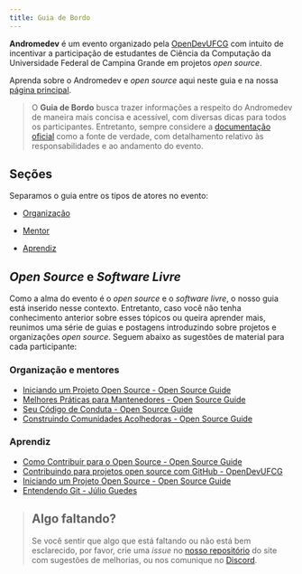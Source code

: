 ```yaml
---
title: Guia de Bordo
---
```


**Andromedev** é um evento organizado pela [OpenDevUFCG](https://opendevufcg.org/) com intuito de incentivar a participação de estudantes de Ciência da Computação da Universidade Federal de Campina Grande em projetos _open source_.

Aprenda sobre o Andromedev e _open source_ aqui neste guia e na nossa [página principal](..).

> O **Guia de Bordo** busca trazer informações a respeito do Andromedev de maneira mais concisa e acessível, com diversas dicas para todos os participantes. Entretanto, sempre considere a [documentação oficial](https://drive.google.com/file/d/1ggJiprXrr0iE8tRNwhMpXTKA0rHfVAkQ/view) como a fonte de verdade, com detalhamento relativo às responsabilidades e ao andamento do evento.

## Seções

Separamos o guia entre os tipos de atores no evento:

- [Organização](organizacao/)

- [Mentor](mentor/)

- [Aprendiz](aprendiz/)

## _Open Source_ e _Software Livre_

Como a alma do evento é o _open source_ e o _software livre_, o nosso guia está inserido nesse contexto. Entretanto, caso você não tenha conhecimento anterior sobre esses tópicos ou queira aprender mais, reunimos uma série de guias e postagens introduzindo sobre projetos e organizações _open source_. Seguem abaixo as sugestões de material para cada participante:

### Organização e mentores

- [Iniciando um Projeto Open Source - Open Source Guide
  ](https://opensource.guide/pt/starting-a-project/)
- [Melhores Práticas para Mantenedores - Open Source Guide
  ](https://opensource.guide/pt/best-practices/)
- [Seu Código de Conduta - Open Source Guide
  ](https://opensource.guide/pt/code-of-conduct/)
- [Construindo Comunidades Acolhedoras - Open Source Guide
  ](https://opensource.guide/pt/building-community/)

### Aprendiz

- [Como Contribuir para o Open Source - Open Source Guide
  ](https://opensource.guide/pt/how-to-contribute/)
- [Contribuindo para projetos open source com GitHub - OpenDevUFCG](https://dev.to/opendevufcg/contribuindo-para-projetos-open-source-com-github-3i76)
- [Iniciando um Projeto Open Source - Open Source Guide](https://opensource.guide/pt/starting-a-project/)
- [Entendendo Git - Júlio Guedes](https://medium.com/@Juliobguedes/entendendo-git-883464f379de)

> ## Algo faltando?
>
> Se você sentir que algo que está faltando ou não está bem esclarecido, por favor, crie uma _issue_ no [nosso repositório](https://github.com/OpenDevUFCG/andromedev) do site com sugestões de melhorias, ou nos comunique no [Discord](https://chat.opendevufcg.org).
